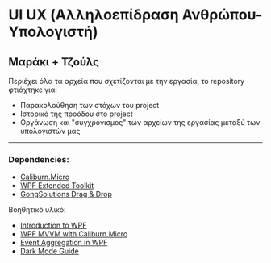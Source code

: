 # **UI UX (Αλληλοεπίδραση Ανθρώπου-Υπολογιστή)**
## Μαράκι + Τζούλς

Περιέχει όλα τα αρχεία που σχετίζονται με την εργασία, το repository φτιάχτηκε για:
- Παρακολούθηση των στόχων του project
- Ιστορικό της προόδου στο project
- Οργάνωση και "συγχρόνισμος" των αρχείων της εργασίας μεταξύ των υπολογιστών μας
***

### **Dependencies**:
- [Caliburn.Micro](https://www.nuget.org/packages/Caliburn.Micro)
- [WPF Extended Toolkit](https://www.nuget.org/packages/Extended.Wpf.Toolkit)
- [GongSolutions Drag & Drop](https://www.nuget.org/packages/gong-wpf-dragdrop/3.2.1?_src=template)

Βοηθητικό υλικό:
- [Introduction to WPF](https://www.youtube.com/watch?v=gSfMNjWNoX0&t=2070s)
- [WPF MVVM with Caliburn.Micro](https://www.youtube.com/watch?v=laPFq3Fhs8k&t=473s)
- [Event Aggregation in WPF](https://www.youtube.com/watch?v=70Dj9cnyu2g)
- [Dark Mode Guide](https://www.youtube.com/watch?v=6U9iC-c15AI)

